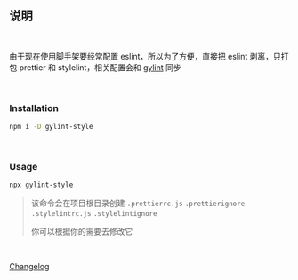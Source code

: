 ## 说明

<br>

由于现在使用脚手架要经常配置 eslint，所以为了方便，直接把 eslint 剥离，只打包 prettier 和 stylelint，相关配置会和 [gylint](https://www.npmjs.com/package/gylint) 同步

<br>

### Installation

```bash
npm i -D gylint-style
```

<br>

### Usage

```bash
npx gylint-style
```

> 该命令会在项目根目录创建 `.prettierrc.js` `.prettierignore` `.stylelintrc.js` `.stylelintignore`
>
> 你可以根据你的需要去修改它

<br>

[Changelog](https://github.com/whosydd/gylint-style/blob/main/CHANGELOG.md)


